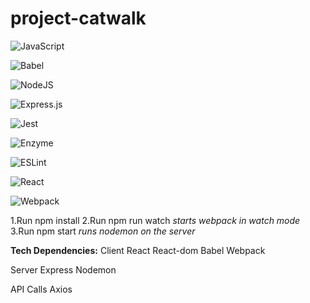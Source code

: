 # project-catwalk

![JavaScript](https://img.shields.io/badge/javascript-%23323330.svg?style=for-the-badge&logo=javascript&logoColor=%23F7DF1E)

![Babel](https://img.shields.io/badge/Babel-F9DC3e?style=for-the-badge&logo=babel&logoColor=black)

![NodeJS](https://img.shields.io/badge/node.js-6DA55F?style=for-the-badge&logo=node.js&logoColor=white)

![Express.js](https://img.shields.io/badge/express.js-%23404d59.svg?style=for-the-badge&logo=express&logoColor=%2361DAFB)

![Jest](https://img.shields.io/badge/-jest-%23C21325?style=for-the-badge&logo=jest&logoColor=white)

![Enzyme](https://img.shields.io/badge/-Enzyme-20232A?style=for-the-badge&logo=testingLibrary&logoColor=red)

![ESLint](https://img.shields.io/badge/ESLint-4B3263?style=for-the-badge&logo=eslint&logoColor=white)

![React](https://img.shields.io/badge/react-%2320232a.svg?style=for-the-badge&logo=react&logoColor=%2361DAFB)

![Webpack](https://img.shields.io/badge/webpack-%238DD6F9.svg?style=for-the-badge&logo=webpack&logoColor=black)


1.Run npm install
2.Run npm run watch *starts webpack in watch mode*
3.Run npm start *runs nodemon on the server*
















**Tech Dependencies:**
Client
React
React-dom
Babel
Webpack

Server
Express
Nodemon

API Calls
Axios



